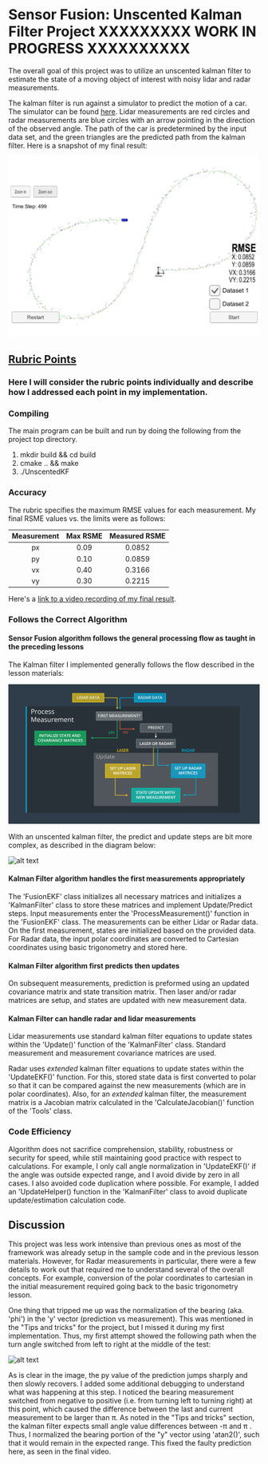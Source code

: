 # Sensor Fusion: Unscented Kalman Filter Project XXXXXXXXX WORK IN PROGRESS XXXXXXXXXX

[//]: # (Image References)
[image1]: ./doc/Final.png  "Final"
[image2]: ./doc/KalmanFilterAlgo.png  "kalman"
[image3]: ./UKF_Roadmap.JPG  "UKF"

The overall goal of this project was to utilize an unscented kalman filter to estimate the state of a moving object of interest with noisy lidar and radar measurements. 

The kalman filter is run against a simulator to predict the motion of a car.  The simulator can be found [here](https://github.com/udacity/self-driving-car-sim/releases/). Lidar measurements are red circles and radar measurements are blue circles with an arrow pointing in the direction of the observed angle.  The path of the car is predetermined by the input data set, and the green triangles are the predicted path from the kalman filter.  Here is a snapshot of my final result:

![alt text][image1]

## [Rubric Points](https://review.udacity.com/#!/rubrics/783/view)
### Here I will consider the rubric points individually and describe how I addressed each point in my implementation.  

### Compiling


The main program can be built and run by doing the following from the project top directory.

1. mkdir build && cd build
2. cmake .. && make
3. ./UnscentedKF

### Accuracy

The rubric specifies the maximum RMSE values for each measurement. My final RSME values vs. the limits were as follows:

| Measurement | Max RSME | Measured RSME  |
|:-----------:|:--------:|:--------------:|
|     px      |   0.09   |     0.0852     |
|     py      |   0.10   |     0.0859     |
|     vx      |   0.40   |     0.3166     |
|     vy      |   0.30   |     0.2215     |

Here's a [link to a video recording of my final result](./project_recording.mp4).

### Follows the Correct Algorithm
#### Sensor Fusion algorithm follows the general processing flow as taught in the preceding lessons

The Kalman filter I implemented generally follows the flow described in the lesson materials:

![alt text][image2]

With an unscented kalman filter, the predict and update steps are bit more complex, as described in the diagram below:

![alt text][image3]

#### Kalman Filter algorithm handles the first measurements appropriately

The 'FusionEKF' class initializes all necessary matrices and initializes a 'KalmanFilter' class to store these matrices and implement Update/Predict steps.  Input measurements enter the 'ProcessMeasurement()' function in the 'FusionEKF' class.  The measurements can be either Lidar or Radar data. On the first measurement, states are initialized based on the provided data.  For Radar data, the input polar coordinates are converted to Cartesian coordinates using basic trigonometry and stored here.  

#### Kalman Filter algorithm first predicts then updates

On subsequent measurements, prediction is preformed using an updated covariance matrix and state transition matrix.  Then laser and/or radar matrices are setup, and states are updated with new measurement data. 

#### Kalman Filter can handle radar and lidar measurements

Lidar measurements use standard kalman filter equations to update states within the 'Update()' function of the 'KalmanFilter' class.  Standard measurement and measurement covariance matrices are used.  

Radar uses _extended_ kalman filter equations to update states within the 'UpdateEKF()' function.  For this, stored state data is  first converted to polar so that it can be compared against the new measurements (which are in polar coordinates).  Also, for an _extended_ kalman filter, the measurement matrix is a Jacobian matrix calculated in the 'CalculateJacobian()' function of the 'Tools' class.

### Code Efficiency
Algorithm does not sacrifice comprehension, stability, robustness or security for speed, while still maintaining good practice with respect to calculations.  For example, I only call angle normalization in 'UpdateEKF()' if the angle was outside expected range, and I avoid divide by zero in all cases.  I also avoided code duplication where possible.  For example, I added an 'UpdateHelper() function in the 'KalmanFilter' class to avoid duplicate update/estimation calculation code.

## Discussion
This project was less work intensive than previous ones as most of the framework was already setup in the sample code and in the previous lesson materials.  However, for Radar measurements in particular, there were a few details to work out that required me to understand several of the overall concepts.  For example, conversion of the polar coordinates to cartesian in the initial measurement required going back to the basic trigonometry lesson.  

One thing that tripped me up was the normalization of the bearing (aka. 'phi') in the 'y' vector (prediction vs measurement).  This was mentioned in the "Tips and tricks" for the project, but I missed it during my first implementation.  Thus, my first attempt showed the following path when the turn angle switched from left to right at the middle of the test:

![alt text][image3]

As is clear in the image, the py value of the prediction jumps sharply and then slowly recovers.  I added some additional debugging to understand what was happening at this step.  I noticed the bearing measurement switched from negative to positive (i.e. from turning left to turning right) at this point, which caused the difference between the last and current measurement to be larger than π.  As noted in the "Tips and tricks" section, the kalman filter expects small angle value differences between -π  and π .  Thus, I normalized the bearing portion of the "y" vector using 'atan2()', such that it would remain in the expected range.  This fixed the faulty prediction here, as seen in the final video.

